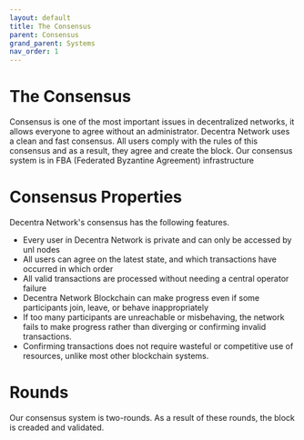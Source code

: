 ```yaml
---
layout: default
title: The Consensus
parent: Consensus
grand_parent: Systems
nav_order: 1
---
```


# The Consensus

Consensus is one of the most important issues in decentralized networks, it allows everyone to agree without an administrator. Decentra Network uses a clean and fast consensus. All users comply with the rules of this consensus and as a result, they agree and create the block. Our consensus system is in FBA (Federated Byzantine Agreement) infrastructure

# Consensus Properties

Decentra Network's consensus has the following features.

- Every user in Decentra Network is private and can only be accessed by unl nodes
- All users can agree on the latest state, and which transactions have occurred in which order
- All valid transactions are processed without needing a central operator failure
- Decentra Network Blockchain can make progress even if some participants join, leave, or behave inappropriately
- If too many participants are unreachable or misbehaving, the network fails to make progress rather than diverging or confirming invalid transactions.
- Confirming transactions does not require wasteful or competitive use of resources, unlike most other blockchain systems.

# Rounds

Our consensus system is two-rounds. As a result of these rounds, the block is creaded and validated.
